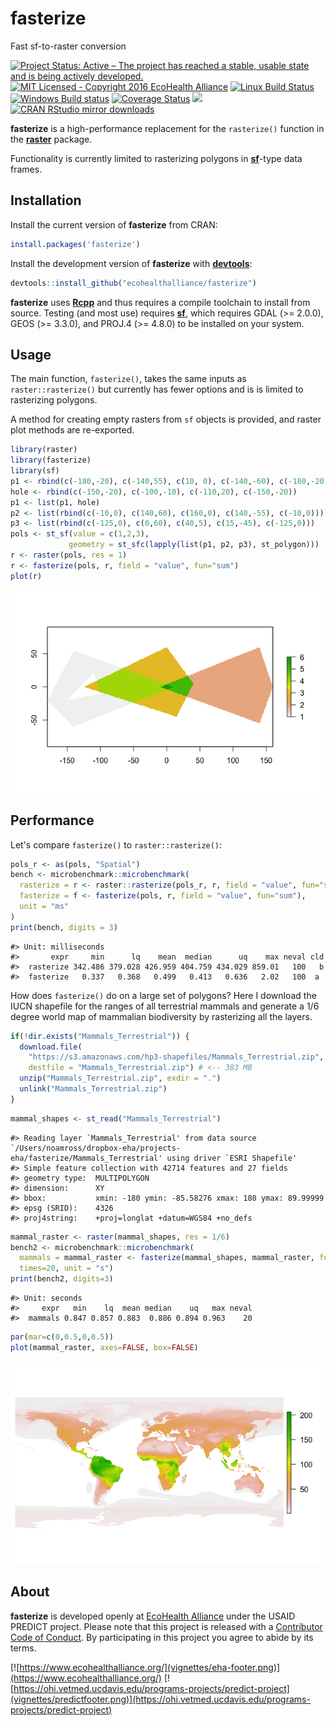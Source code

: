 
fasterize
=========

Fast sf-to-raster conversion

[![Project Status: Active – The project has reached a stable, usable state and is being actively developed.](http://www.repostatus.org/badges/latest/active.svg)](http://www.repostatus.org/#active) [![MIT Licensed - Copyright 2016 EcoHealth Alliance](https://img.shields.io/badge/license-MIT-blue.svg)](https://badges.mit-license.org/) [![Linux Build Status](https://travis-ci.org/ecohealthalliance/fasterize.svg?branch=master)](https://travis-ci.org/ecohealthalliance/fasterize) [![Windows Build status](https://ci.appveyor.com/api/projects/status/3n59bs19ovex5d1t?svg=true)](https://ci.appveyor.com/project/NoamRoss/fasterize-7kxl2) [![Coverage Status](https://codecov.io/gh/ecohealthalliance/fasterize/branch/master/graph/badge.svg)](https://codecov.io/gh/ecohealthalliance/fasterize) [![](http://www.r-pkg.org/badges/version/fasterize)](http://www.r-pkg.org/pkg/fasterize) [![CRAN RStudio mirror downloads](http://cranlogs.r-pkg.org/badges/fasterize)](http://www.r-pkg.org/pkg/fasterize)

**fasterize** is a high-performance replacement for the `rasterize()` function in the [**raster**](https://cran.r-project.org/package=raster) package.

Functionality is currently limited to rasterizing polygons in [**sf**](https://cran.r-project.org/package=sf)-type data frames.

Installation
------------

Install the current version of **fasterize** from CRAN:

``` r
install.packages('fasterize')
```

Install the development version of **fasterize** with [**devtools**](https://cran.r-project.org/package=devtools):

``` r
devtools::install_github("ecohealthalliance/fasterize")
```

**fasterize** uses [**Rcpp**](https://cran.r-project.org/package=Rcpp) and thus requires a compile toolchain to install from source. Testing (and most use) requires [**sf**](https://cran.r-project.org/package=sf), which requires GDAL (&gt;= 2.0.0), GEOS (&gt;= 3.3.0), and PROJ.4 (&gt;= 4.8.0) to be installed on your system.

Usage
-----

The main function, `fasterize()`, takes the same inputs as `raster::rasterize()` but currently has fewer options and is is limited to rasterizing polygons.

A method for creating empty rasters from `sf` objects is provided, and raster plot methods are re-exported.

``` r
library(raster)
library(fasterize)
library(sf)
p1 <- rbind(c(-180,-20), c(-140,55), c(10, 0), c(-140,-60), c(-180,-20))
hole <- rbind(c(-150,-20), c(-100,-10), c(-110,20), c(-150,-20))
p1 <- list(p1, hole)
p2 <- list(rbind(c(-10,0), c(140,60), c(160,0), c(140,-55), c(-10,0)))
p3 <- list(rbind(c(-125,0), c(0,60), c(40,5), c(15,-45), c(-125,0)))
pols <- st_sf(value = c(1,2,3),
             geometry = st_sfc(lapply(list(p1, p2, p3), st_polygon)))
r <- raster(pols, res = 1)
r <- fasterize(pols, r, field = "value", fun="sum")
plot(r)
```

![](vignettes/readme-example-1-1.png)

Performance
-----------

Let's compare `fasterize()` to `raster::rasterize()`:

``` r
pols_r <- as(pols, "Spatial")
bench <- microbenchmark::microbenchmark(
  rasterize = r <- raster::rasterize(pols_r, r, field = "value", fun="sum"),
  fasterize = f <- fasterize(pols, r, field = "value", fun="sum"),
  unit = "ms"
)
print(bench, digits = 3)
```

    #> Unit: milliseconds
    #>       expr     min      lq    mean  median      uq    max neval cld
    #>  rasterize 342.486 379.028 426.959 404.759 434.029 859.01   100   b
    #>  fasterize   0.337   0.368   0.499   0.413   0.636   2.02   100  a

How does `fasterize()` do on a large set of polygons? Here I download the IUCN shapefile for the ranges of all terrestrial mammals and generate a 1/6 degree world map of mammalian biodiversity by rasterizing all the layers.

``` r
if(!dir.exists("Mammals_Terrestrial")) {
  download.file(
    "https://s3.amazonaws.com/hp3-shapefiles/Mammals_Terrestrial.zip",
    destfile = "Mammals_Terrestrial.zip") # <-- 383 MB
  unzip("Mammals_Terrestrial.zip", exdir = ".")
  unlink("Mammals_Terrestrial.zip")
}
```

``` r
mammal_shapes <- st_read("Mammals_Terrestrial")
```

    #> Reading layer `Mammals_Terrestrial' from data source `/Users/noamross/dropbox-eha/projects-eha/fasterize/Mammals_Terrestrial' using driver `ESRI Shapefile'
    #> Simple feature collection with 42714 features and 27 fields
    #> geometry type:  MULTIPOLYGON
    #> dimension:      XY
    #> bbox:           xmin: -180 ymin: -85.58276 xmax: 180 ymax: 89.99999
    #> epsg (SRID):    4326
    #> proj4string:    +proj=longlat +datum=WGS84 +no_defs

``` r
mammal_raster <- raster(mammal_shapes, res = 1/6)
bench2 <- microbenchmark::microbenchmark(
  mammals = mammal_raster <- fasterize(mammal_shapes, mammal_raster, fun="sum"),
  times=20, unit = "s")
print(bench2, digits=3)
```

    #> Unit: seconds
    #>     expr   min    lq  mean median    uq   max neval
    #>  mammals 0.847 0.857 0.883  0.886 0.894 0.963    20

``` r
par(mar=c(0,0.5,0,0.5))
plot(mammal_raster, axes=FALSE, box=FALSE)
```

![](vignettes/readme-so-damn-fast-1.png)

About
-----

**fasterize** is developed openly at [EcoHealth Alliance](https://github.com/ecohealthalliance) under the USAID PREDICT project. Please note that this project is released with a [Contributor Code of Conduct](CODE_OF_CONDUCT.md). By participating in this project you agree to abide by its terms.

[![https://www.ecohealthalliance.org/](vignettes/eha-footer.png)](https://www.ecohealthalliance.org/) [![https://ohi.vetmed.ucdavis.edu/programs-projects/predict-project](vignettes/predictfooter.png)](https://ohi.vetmed.ucdavis.edu/programs-projects/predict-project)
